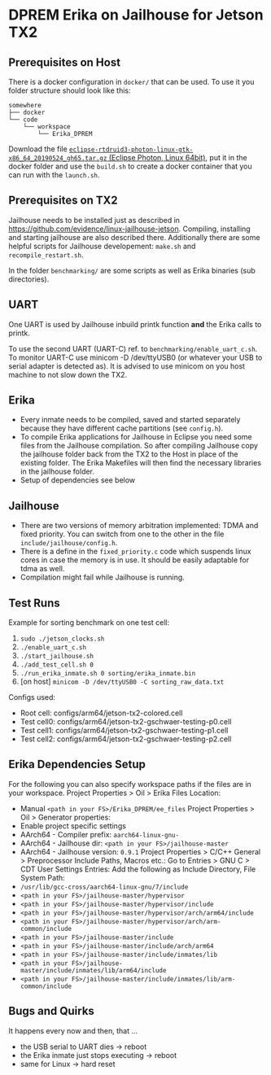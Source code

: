 DPREM Erika on Jailhouse for Jetson TX2
=======================================


Prerequisites on Host
---------------------

There is a docker configuration in `docker/` that can be used. To use it you folder structure should look like this:
```
somewhere
├── docker
└── code
    └── workspace
        └── Erika_DPREM
```
Download the file [`eclipse-rtdruid3-photon-linux-gtk-x86_64_20190524_gh65.tar.gz` (Eclipse Photon, Linux 64bit)](https://www.erika-enterprise.com/index.php/download/erika-v3-download.html), put it in the docker folder and use the `build.sh` to create a docker container that you can run with the `launch.sh`.


Prerequisites on TX2
--------------------

Jailhouse needs to be installed just as described in <https://github.com/evidence/linux-jailhouse-jetson>.
Compiling, installing and starting jailhouse are also described there. Additionally there are some helpful scripts for Jailhouse developement: `make.sh` and `recompile_restart.sh`.

In the folder `benchmarking/` are some scripts as well as Erika binaries (sub directories).


UART
----

One UART is used by Jailhouse inbuild printk function __and__ the Erika calls to printk.

To use the second UART (UART-C) ref. to `benchmarking/enable_uart_c.sh`. To monitor UART-C use minicom -D /dev/ttyUSB0 (or whatever your USB to serial adapter is detected as). It is advised to use minicom on you host machine to not slow down the TX2.


Erika
-----

* Every inmate needs to be compiled, saved and started separately because they have different cache partitions (see `config.h`).
* To compile Erika applications for Jailhouse in Eclipse you need some files from the Jailhouse compilation. So after compiling Jailhouse copy the jailhouse folder back from the TX2 to the Host in place of the existing folder. The Erika Makefiles will then find the necessary libraries in the jailhouse folder.
* Setup of dependencies see below


Jailhouse
---------

* There are two versions of memory arbitration implemented: TDMA and fixed priority. You can switch from one to the other in the file `include/jailhouse/config.h`.
* There is a define in the `fixed_priority.c` code which suspends linux cores in case the memory is in use. It should be easily adaptable for tdma as well.
* Compilation might fail while Jailhouse is running.


Test Runs
---------

Example for sorting benchmark on one test cell:
1. `sudo ./jetson_clocks.sh`
1. `./enable_uart_c.sh`
1. `./start_jailhouse.sh`
1. `./add_test_cell.sh 0`
1. `./run_erika_inmate.sh 0 sorting/erika_inmate.bin`
1. [on host] `minicom -D /dev/ttyUSB0 -C sorting_raw_data.txt`

Configs used:

* Root cell: configs/arm64/jetson-tx2-colored.cell
* Test cell0: configs/arm64/jetson-tx2-gschwaer-testing-p0.cell
* Test cell1: configs/arm64/jetson-tx2-gschwaer-testing-p1.cell
* Test cell2: configs/arm64/jetson-tx2-gschwaer-testing-p2.cell


Erika Dependencies Setup
------------------------

For the following you can also specify workspace paths if the files are in your workspace.
Project Properties > Oil > Erika Files Location:
* Manual `<path in your FS>/Erika_DPREM/ee_files`
Project Properties > Oil > Generator properties:
* Enable project specific settings
* AArch64 - Compiler prefix: `aarch64-linux-gnu-`
* AArch64 - Jailhouse dir: `<path in your FS>/jailhouse-master`
* AArch64 - Jailhouse version: `0.9.1`
Project Properties > C/C++ General > Preprocessor Include Paths, Macros etc.:
Go to Entries > GNU C > CDT User Settings Entries:
Add the following as Include Directory, File System Path:
* `/usr/lib/gcc-cross/aarch64-linux-gnu/7/include`
* `<path in your FS>/jailhouse-master/hypervisor`
* `<path in your FS>/jailhouse-master/hypervisor/include`
* `<path in your FS>/jailhouse-master/hypervisor/arch/arm64/include`
* `<path in your FS>/jailhouse-master/hypervisor/arch/arm-common/include`
* `<path in your FS>/jailhouse-master/include`
* `<path in your FS>/jailhouse-master/include/arch/arm64`
* `<path in your FS>/jailhouse-master/include/inmates/lib`
* `<path in your FS>/jailhouse-master/include/inmates/lib/arm64/include`
* `<path in your FS>/jailhouse-master/include/inmates/lib/arm-common/include`


Bugs and Quirks
---------------

It happens every now and then, that ...
* the USB serial to UART dies -> reboot
* the Erika inmate just stops executing -> reboot
* same for Linux -> hard reset
